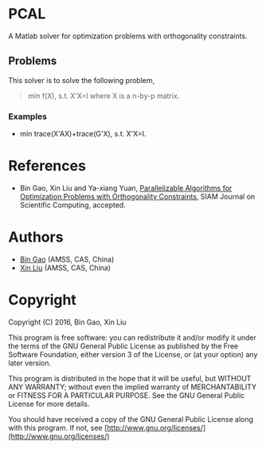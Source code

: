 # PCAL
A Matlab solver for optimization problems with orthogonality constraints.
## Problems
This solver is to solve the following problem,
> min f(X),
  s.t.  X'X=I
where X is a n-by-p matrix.
### Examples
+ min trace(X'AX)+trace(G'X), s.t.  X'X=I.

# References
+ Bin Gao, Xin Liu and Ya-xiang Yuan, [Parallelizable Algorithms for Optimization Problems with Orthogonality Constraints](https://arxiv.org/abs/1810.03930), SIAM Journal on Scientific Computing, accepted.

# Authors
+ [Bin Gao](https://www.gaobin.cc/) (AMSS, CAS, China)
+ [Xin Liu](http://lsec.cc.ac.cn/~liuxin/index.html) (AMSS, CAS, China)
# Copyright
Copyright (C) 2016, Bin Gao, Xin Liu

This program is free software: you can redistribute it and/or modify it under the terms of the GNU General Public License as published by the Free Software Foundation, either version 3 of the License, or (at your option) any later version.

This program is distributed in the hope that it will be useful, but WITHOUT ANY WARRANTY; without even the implied warranty of MERCHANTABILITY or FITNESS FOR A PARTICULAR PURPOSE. See the GNU General Public License for more details.

You should have received a copy of the GNU General Public License along with this program. If not, see [http://www.gnu.org/licenses/](http://www.gnu.org/licenses/)
